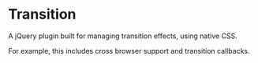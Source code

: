 Transition
=========

A jQuery plugin built for managing transition effects, using native CSS.

For example, this includes cross browser support and transition callbacks.
